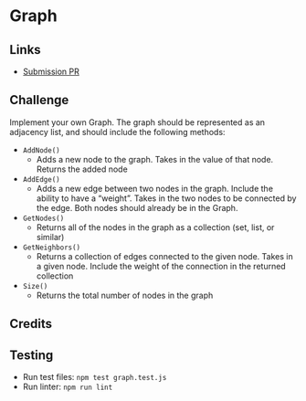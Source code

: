 # Graph
    
## Links
- [Submission PR]()


## Challenge
Implement your own Graph. The graph should be represented as an adjacency list, and should include the following methods:
- `AddNode()`
  - Adds a new node to the graph. Takes in the value of that node. Returns the added node
- `AddEdge()`
  - Adds a new edge between two nodes in the graph. Include the ability to have a “weight”. Takes in the two nodes to be connected by the edge. Both nodes should already be in the Graph.
- `GetNodes()`
  - Returns all of the nodes in the graph as a collection (set, list, or similar)
- `GetNeighbors()`
  - Returns a collection of edges connected to the given node. Takes in a given node. Include the weight of the connection in the returned collection
- `Size()`
  - Returns the total number of nodes in the graph


## Credits



## Testing
 - Run test files: `npm test graph.test.js`
 - Run linter: `npm run lint`
